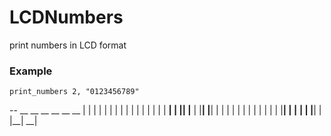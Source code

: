 LCDNumbers
==========

print numbers in LCD format

### Example

    print_numbers 2, "0123456789"

 --     __   __        __  __   __   __
|  | |    |    | |  | |      | |  | |  |
|  | |  __|  __| |__| |__    | |__| |__|
|  | | |       |    | |  |   | |  |    |
|__| | |__   __|    | |__|   | |__|  __|
    
    
